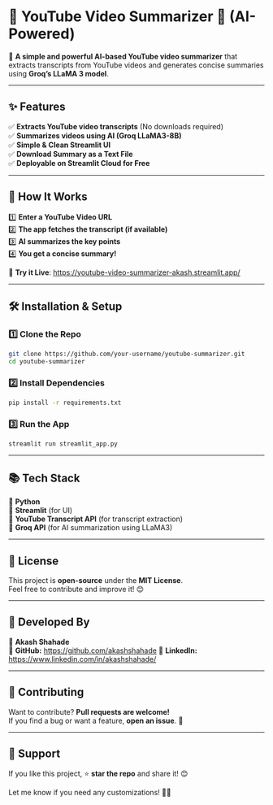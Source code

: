
# **🎥 YouTube Video Summarizer 📜 (AI-Powered)**
🚀 **A simple and powerful AI-based YouTube video summarizer** that extracts transcripts from YouTube videos and generates concise summaries using **Groq’s LLaMA 3 model**.

---

## **✨ Features**
✅ **Extracts YouTube video transcripts** (No downloads required)  
✅ **Summarizes videos using AI (Groq LLaMA3-8B)**  
✅ **Simple & Clean Streamlit UI**  
✅ **Download Summary as a Text File**  
✅ **Deployable on Streamlit Cloud for Free**  

---

## **📌 How It Works**
1️⃣ **Enter a YouTube Video URL**  
2️⃣ **The app fetches the transcript (if available)**  
3️⃣ **AI summarizes the key points**  
4️⃣ **You get a concise summary!**  

🎯 **Try it Live**: https://youtube-video-summarizer-akash.streamlit.app/

---

## **🛠️ Installation & Setup**
### **1️⃣ Clone the Repo**
```bash
git clone https://github.com/your-username/youtube-summarizer.git
cd youtube-summarizer
```

### **2️⃣ Install Dependencies**
```bash
pip install -r requirements.txt
```

### **3️⃣ Run the App**
```bash
streamlit run streamlit_app.py
```
---

## **📚 Tech Stack**
🔹 **Python**  
🔹 **Streamlit** (for UI)  
🔹 **YouTube Transcript API** (for transcript extraction)  
🔹 **Groq API** (for AI summarization using LLaMA3)  

---

## **📜 License**
This project is **open-source** under the **MIT License**.  
Feel free to contribute and improve it! 😊  

---

## **💙 Developed By**
🔹 **Akash Shahade**  
🔹 **GitHub:** https://github.com/akashshahade
🔹 **LinkedIn:** https://www.linkedin.com/in/akashshahade/

---

## **📝 Contributing**
Want to contribute? **Pull requests are welcome!**  
If you find a bug or want a feature, **open an issue**. 🚀

---

## **🎯 Support**
If you like this project, ⭐ **star the repo** and share it! 😊  

Let me know if you need any customizations! 🚀😊
